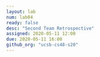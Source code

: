 ```yaml
---
layout: lab
num: lab04
ready: false
desc: "Second Team Retrospective"
assigned: 2020-05-11 12:00
due: 2020-05-11 16:00
github_org: "ucsb-cs48-s20"
---
```

